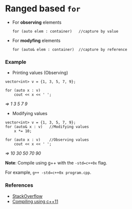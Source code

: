 # Ranged based `for`

* For **observing** elements 
  ```
  for (auto elem : container) 	//capture by value
  ```
* For **modyfing** elements
  ```
  for (auto& elem : container)	//capture by reference
  ```

### Example

* Printing values (Observing)
```
vector<int> v = {1, 3, 5, 7, 9};

for (auto x : v)
    cout << x << ' ';
```
_=> 1 3 5 7 9_


* Modifying values
```
vector<int> v = {1, 3, 5, 7, 9};
for (auto& x : v)	//Modifying values
    x *= 10;

for (auto x : v)	//Observing values
    cout << x << ' ';
```
_=> 10 30 50 70 90_


**Note**: Compile using g++ with the `-std=c++0x` flag.

For example, `g++ -std=c++0x program.cpp`.

### References

* [StackOverflow](https://stackoverflow.com/a/15927037/4411757)
* [Compiling using c++11](https://stackoverflow.com/a/26740283/4411757)